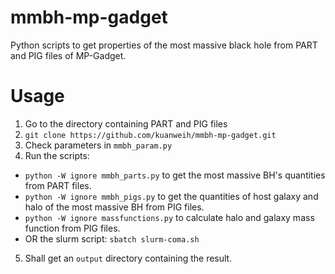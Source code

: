 # mmbh-mp-gadget
Python scripts to get properties of the most massive black hole from PART and PIG files of MP-Gadget.

# Usage
1. Go to the directory containing PART and PIG files 
2. ``` git clone https://github.com/kuanweih/mmbh-mp-gadget.git ```
3. Check parameters in `mmbh_param.py`
4. Run the scripts:
  - ``` python -W ignore mmbh_parts.py ``` to get the most massive BH's quantities from PART files.
  - ``` python -W ignore mmbh_pigs.py ``` to get the quantities of host galaxy and halo of the most massive BH from PIG files.
  - ``` python -W ignore massfunctions.py ``` to calculate halo and galaxy mass function from PIG files.
  - OR the slurm script: ``` sbatch slurm-coma.sh ```
5. Shall get an `output` directory containing the result.
 
  
